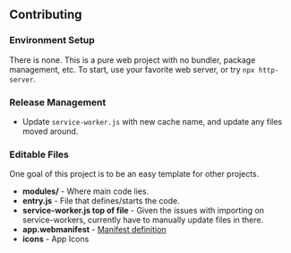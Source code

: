 ## Contributing

### Environment Setup

There is none. This is a pure web project with no bundler, package management, etc. To start, use your favorite web server, or try `npx http-server`.

### Release Management

- Update `service-worker.js` with new cache name, and update any files moved around.

### Editable Files

One goal of this project is to be an easy template for other projects.

- **modules/** - Where main code lies.
- **entry.js** - File that defines/starts the code.
- **service-worker.js top of file** - Given the issues with importing on service-workers, currently have to manually update files in there.
- **app.webmanifest** - [Manifest definition](https://developer.mozilla.org/en-US/docs/Web/Manifest)
- **icons** - App Icons

